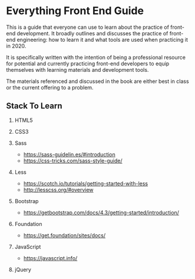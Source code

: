 # Everything Front End Guide
This is a guide that everyone can use to learn about the practice of front-end development. It broadly outlines and discusses the practice of front-end engineering: how to learn it and what tools are used when practicing it in 2020.

It is specifically written with the intention of being a professional resource for potential and currently practicing front-end developers to equip themselves with learning materials and development tools.

The materials referenced and discussed in the book are either best in class or the current offering to a problem.

## Stack To Learn
1. HTML5
2. CSS3
3. Sass
   - https://sass-guidelin.es/#introduction
   - https://css-tricks.com/sass-style-guide/
4. Less
   - https://scotch.io/tutorials/getting-started-with-less
   - http://lesscss.org/#overview
5. Bootstrap
   - https://getbootstrap.com/docs/4.3/getting-started/introduction/
6. Foundation
   - https://get.foundation/sites/docs/
7. JavaScript
   - https://javascript.info/

8. jQuery
